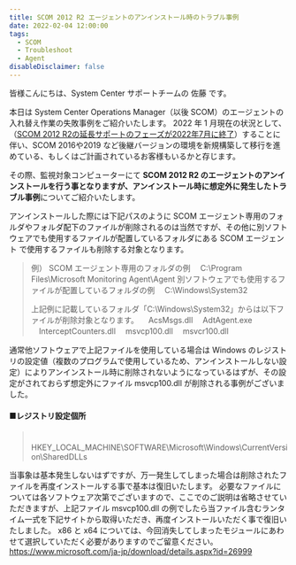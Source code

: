 ```yaml
---
title: SCOM 2012 R2 エージェントのアンインストール時のトラブル事例
date: 2022-02-04 12:00:00
tags:
  - SCOM
  - Troubleshoot
  - Agent
disableDisclaimer: false
---
```


<!-- more -->
皆様こんにちは、System Center サポートチームの 佐藤 です。

本日は System Center Operations Manager（以後 SCOM）のエージェントの入れ替え作業の失敗事例をご紹介いたします。
2022 年 1 月現在の状況として、（[SCOM 2012 R2の延長サポートのフェーズが2022年7月に終了](https://docs.microsoft.com/ja-jp/lifecycle/products/microsoft-system-center-2012-r2-operations-manager)）することに伴い、SCOM 2016や2019 など後継バージョンの環境を新規構築して移行を進めている、もしくはご計画されているお客様もいるかと存じます。


その際、監視対象コンピューターにて **SCOM 2012 R2 のエージェントのアンインストールを行う事となりますが、アンインストール時に想定外に発生したトラブル事例**についてご紹介いたします。

アンインストールした際には下記パスのように SCOM エージェント専用のフォルダやフォルダ配下のファイルが削除されるのは当然ですが、その他に別ソフトウェアでも使用するファイルが配置しているフォルダにある SCOM エージェント で使用するファイルも削除する対象となります。

>例）
>SCOM エージェント専用のフォルダの例
>　C:\Program Files\Microsoft Monitoring Agent\Agent
>別ソフトウェアでも使用するファイルが配置しているフォルダの例
>　C:\Windows\System32
>
>上記例に記載しているフォルダ「C:\Windows\System32」からは以下ファイルが削除対象となります。
>　AcsMsgs.dll
>　AdtAgent.exe
>　InterceptCounters.dll
>　msvcp100.dll
>　msvcr100.dll

通常他ソフトウェアで上記ファイルを使用している場合は Windows のレジストリの設定値（複数のプログラムで使用しているため、アンインストールしない設定）によりアンインストール時に削除されないようになっているはずが、その設定がされておらず想定外にファイル msvcp100.dll が削除される事例がございました。

#### ■レジストリ設定個所
>　HKEY_LOCAL_MACHINE\SOFTWARE\Microsoft\Windows\CurrentVersion\SharedDLLs

当事象は基本発生しないはずですが、万一発生してしまった場合は削除されたファイルを再度インストールする事で基本は復旧いたします。
必要なファイルについては各ソフトウェア次第でございますので、ここでのご説明は省略させていただきますが、上記ファイル msvcp100.dll の例でしたら当ファイル含むランタイム一式を下記サイトから取得いただき、再度インストールいただく事で復旧いたしました。
x86 と x64 については、今回消失してしまったモジュールにあわせて選択していただく必要がありますのでご留意ください。
https://www.microsoft.com/ja-jp/download/details.aspx?id=26999 


